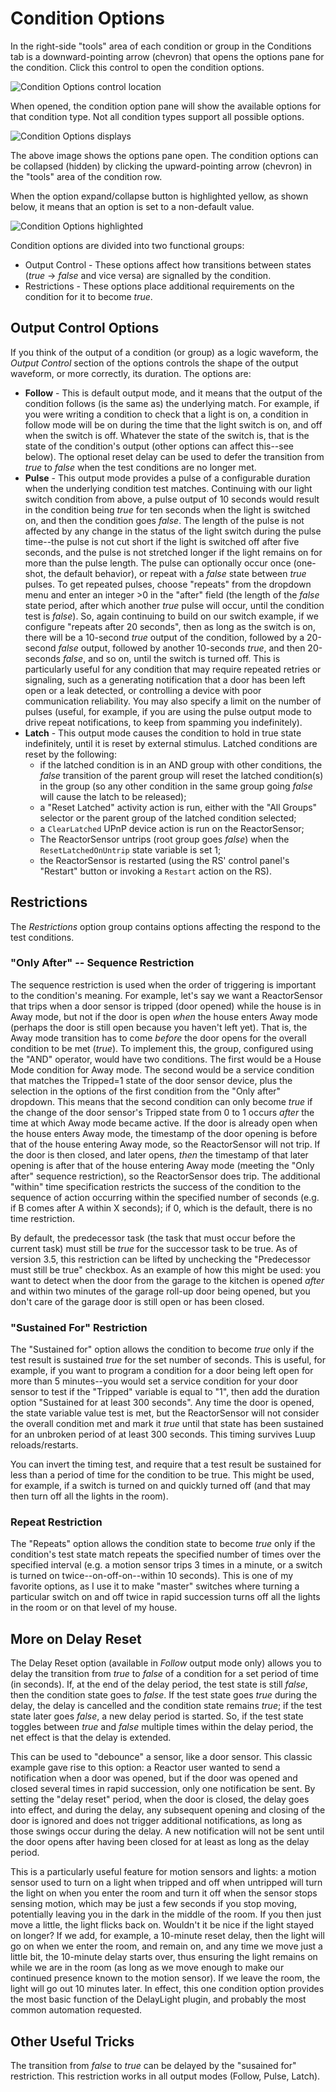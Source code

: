# Condition Options

In the right-side "tools" area of each condition or group in the Conditions tab is a downward-pointing arrow (chevron) that opens the options pane for the condition. Click this control to open the condition options.

![Condition Options control location](images/condition-options-control.png)

When opened, the condition option pane will show the available options for that condition type. Not all condition types support all possible options.

![Condition Options displays](images/condition-options-displayed.png)

The above image shows the options pane open. The condition options can be collapsed (hidden) by clicking the upward-pointing arrow (chevron) in the "tools" area of the condition row. 

When the option expand/collapse button is highlighted yellow, as shown below, it means that an option is set to a non-default value.

![Condition Options highlighted](images/condition-options-highlight.png)

Condition options are divided into two functional groups:

* Output Control - These options affect how transitions between states (*true* -> *false* and vice versa) are signalled by the condition.
* Restrictions - These options place additional requirements on the condition for it to become *true*.

## Output Control Options

If you think of the output of a condition (or group) as a logic waveform, the *Output Control* section of the options controls the shape of the output waveform, or more correctly, its duration. The options are:

* **Follow** - This is default output mode, and it means that the output of the condition follows (is the same as) the underlying match. For example, if you were writing a condition to check that a light is on, a condition in follow mode will be on during the time that the light switch is on, and off when the switch is off. Whatever the state of the switch is, that is the state of the condition's output (other options can affect this--see below). The optional reset delay can be used to defer the transition from *true* to *false* when the test conditions are no longer met.
* **Pulse** - This output mode provides a pulse of a configurable duration when the underlying condition test matches. Continuing with our light switch condition from above, a pulse output of 10 seconds would result in the condition being *true* for ten seconds when the light is switched on, and then the condition goes *false*. The length of the pulse is not affected by any change in the status of the light switch during the pulse time--the pulse is not cut short if the light is switched off after five seconds, and the pulse is not stretched longer if the light remains on for more than the pulse length. The pulse can optionally occur once (one-shot, the default behavior), or repeat with a *false* state between *true* pulses. To get repeated pulses, choose "repeats" from the dropdown menu and enter an integer >0 in the "after" field (the length of the *false* state period, after which another *true* pulse will occur, until the condition test is *false*). So, again continuing to build on our switch example, if we configure "repeats after 20 seconds", then as long as the switch is on, there will be a 10-second *true* output of the condition, followed by a 20-second *false* output, followed by another 10-seconds *true*, and then 20-seconds *false*, and so on, until the switch is turned off. This is particularly useful for any condition that may require repeated retries or signaling, such as a generating notification that a door has been left open or a leak detected, or controlling a device with poor communication reliability. You may also specify a limit on the number of pulses (useful, for example, if you are using the pulse output mode to drive repeat notifications, to keep from spamming you indefinitely).
* **Latch** - This output mode causes the condition to hold in true state indefinitely, until it is reset by external stimulus. Latched conditions are reset by the following: 
    * if the latched condition is in an AND group with other conditions, the *false* transition of the parent group will reset the latched condition(s) in the group (so any other condition in the same group going *false* will cause the latch to be released);
    * a "Reset Latched" activity action is run, either with the "All Groups" selector or the parent group of the latched condition selected;
    * a `ClearLatched` UPnP device action is run on the ReactorSensor;
    * The ReactorSensor untrips (root group goes *false*) when the `ResetLatchedOnUntrip` state variable is set 1;
    * the ReactorSensor is restarted (using the RS' control panel's "Restart" button or invoking a `Restart` action on the RS).

## Restrictions

The *Restrictions* option group contains options affecting the respond to the test conditions.

### "Only After" -- Sequence Restriction
The sequence restriction is used when the order of triggering is important to the condition's meaning. For example, let's say we want a ReactorSensor that trips when a door sensor is tripped (door opened) while the house is in Away mode, but not if the door is open *when* the house enters Away mode (perhaps the door is still open because you haven't left yet). That is, the Away mode transition has to come *before* the door opens for the overall condition to be met (*true*). To implement this, the group, configured using the "AND" operator, would have two conditions. The first would be a House Mode condition for Away mode. The second would be a service condition that matches the Tripped=1 state of the door sensor device, plus the selection in the options of the first condition from the "Only after" dropdown. This means that the second condition can only become *true* if the change of the door sensor's Tripped state from 0 to 1 occurs *after* the time at which Away mode became active. If the door is already open when the house enters Away mode, the timestamp of the door opening is before that of the house entering Away mode, so the ReactorSensor will not trip. If the door is then closed, and later opens, *then* the timestamp of that later opening is after that of the house entering Away mode (meeting the "Only after" sequence restriction), so the ReactorSensor does trip. The additional "within" time specification restricts the success of the condition to the sequence of action occurring within the specified number of seconds (e.g. if B comes after A within X seconds); if 0, which is the default, there is no time restriction.

By default, the predecessor task (the task that must occur before the current task) must still be *true* for the successor task to be true. As of version 3.5, this restriction can be lifted by unchecking the "Predecessor must still be true" checkbox. As an example of how this might be used: you want to detect when the door from the garage to the kitchen is opened *after* and within two minutes of the garage roll-up door being opened, but you don't care of the garage door is still open or has been closed.

### "Sustained For" Restriction
The "Sustained for" option allows the condition to become *true* only if the test result is sustained *true* for the set number of seconds. This is useful, for example, if you want to program a condition for a door being left open for more than 5 minutes--you would set a service condition for your door sensor to test if the "Tripped" variable is equal to "1", then add the duration option "Sustained for at least 300 seconds". Any time the door is opened, the state variable value test is met, but the ReactorSensor will not consider the overall condition met and mark it *true* until that state has been sustained for an unbroken period of at least 300 seconds. This timing survives Luup reloads/restarts. 

You can invert the timing test, and require that a test result be sustained for less than a period of time for the condition to be true. This might be used, for example, if a switch is turned on and quickly turned off (and that may then turn off all the lights in the room).

### Repeat Restriction
The "Repeats" option allows the condition state to become *true* only if the condition's test state match repeats the specified number of times over the specified interval (e.g. a motion sensor trips 3 times in a minute, or a switch is turned on twice--on-off-on--within 10 seconds). This is one of my favorite options, as I use it to make "master" switches where turning a particular switch on and off twice in rapid succession turns off all the lights in the room or on that level of my house.

## More on Delay Reset
The Delay Reset option (available in *Follow* output mode only) allows you to delay the transition from *true* to *false* of a condition for a set period of time (in seconds). If, at the end of the delay period, the test state is still *false*, then the condition state goes to *false*. If the test state goes *true* during the delay, the delay is cancelled and the condition state remains *true*; if the test state later goes *false*, a new delay period is started. So, if the test state toggles between *true* and *false* multiple times within the delay period, the net effect is that the delay is extended.

This can be used to "debounce" a sensor, like a door sensor. This classic example gave rise to this option: a Reactor user wanted to send a notification when a door was opened, but if the door was opened and closed several times in rapid succession, only one notification be sent. By setting the "delay reset" period, when the door is closed, the delay goes into effect, and during the delay, any subsequent opening and closing of the door is ignored and does not trigger additional notifications, as long as those swings occur during the delay. A new notification will not be sent until the door opens after having been closed for at least as long as the delay period.

This is a particularly useful feature for motion sensors and lights: a motion sensor used to turn on a light when tripped and off when untripped will turn the light on when you enter the room and turn it off when the sensor stops sensing motion, which may be just a few seconds if you stop moving, potentially leaving you in the dark in the middle of the room. If you then just move a little, the light flicks back on. Wouldn't it be nice if the light stayed on longer? If we add, for example, a 10-minute reset delay, then the light will go on when we enter the room, and remain on, and any time we move just a little bit, the 10-minute delay starts over, thus ensuring the light remains on while we are in the room (as long as we move enough to make our continued presence known to the motion sensor). If we leave the room, the light will go out 10 minutes later. In effect, this one condition option provides the most basic function of the DelayLight plugin, and probably the most common automation requested.

## Other Useful Tricks

The transition from *false* to *true* can be delayed by the "susained for" restriction. This restriction works in all output modes (Follow, Pulse, Latch).
